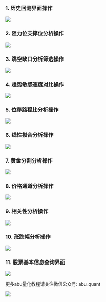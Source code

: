 ### 1. 历史回测界面操作
![](./gif/loop_back.gif)

### 2. 阻力位支撑位分析操作
![](./gif/rs_line.gif)

### 3. 跳空缺口分析筛选操作
![](./gif/jump_line.gif)

### 4. 趋势敏感速度对比操作
![](./gif/v_sense_line.gif)

### 5. 位移路程比分析操作
![](./gif/sd_line.gif)

### 6. 线性拟合分析操作
![](./gif/regress_line.gif)

### 7. 黄金分割分析操作
![](./gif/golden_line.gif)

### 8. 价格通道分析操作
![](./gif/channel_line.gif)

### 9. 相关性分析操作
![](./gif/similar_line.gif)

### 10. 涨跌幅分析操作
![](./gif/change_analyse.gif)


### 11. 股票基本信息查询界面
![](./gif/stock_info.gif)


更多abu量化教程请关注微信公众号: abu_quant

![](../abupy_lecture/image/qrcode.jpg)